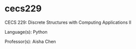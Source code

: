 # cecs229
CECS 229: Discrete Structures with Computing Applications II

Language(s): Python

Professor(s): Aisha Chen

